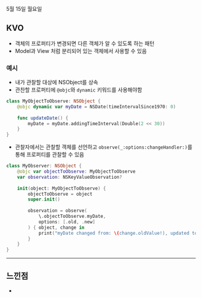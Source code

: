 5월 15일 월요일

## KVO
- 객체의 프로퍼티가 변경되면 다른 객체가 알 수 있도록 하는 패턴
- Model과 View 처럼 분리되어 있는 객체에서 사용할 수 있음

### 예시
- 내가 관찰할 대상에 NSObject를 상속
- 관찬할 프로퍼티에 `@objc`와 `dynamic` 키워드를 사용해야함

```swift
class MyObjectToObserve: NSObject {
    @objc dynamic var myDate = NSDate(timeIntervalSince1970: 0)
    
    func updateDate() {
        myDate = myDate.addingTimeInterval(Double(2 << 30))
    }
}
```

- 관찰자에서는 관찰할 객체를 선언하고 `observe(_:options:changeHandler:)`를 통해 프로퍼티를 관찰할 수 있음

```swift
class MyObserver: NSObject {
    @objc var objectToObserve: MyObjectToObserve
    var observation: NSKeyValueObservation?
    
    init(object: MyObjectToObserve) {
        objectToObserve = object
        super.init()
        
        observation = observe(
            \.objectToObserve.myDate,
            options: [.old, .new]
        ) { object, change in
            print("myDate changed from: \(change.oldValue!), updated to: \(change.newValue!)")
        }
    }
}
```

---
## 느낀점
- 
